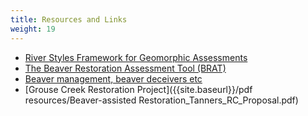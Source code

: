 ```yaml
---
title: Resources and Links
weight: 19
---
```


* [River Styles Framework for Geomorphic Assessments](http://riverstyles.com/)
* [The Beaver Restoration Assessment Tool (BRAT)](http://brat.joewheaton.org/)
* [Beaver management, beaver deceivers etc](http://www.beaversww.org/solving-problems/manage-flooding/)
* [Grouse Creek Restoration Project]({{site.baseurl}}/pdf resources/Beaver-assisted Restoration_Tanners_RC_Proposal.pdf)
